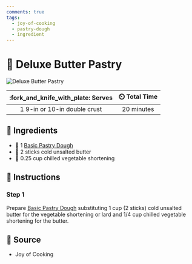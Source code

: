 ```yaml
---
comments: true
tags:
  - joy-of-cooking
  - pastry-dough
  - ingredient 
---
```

# :pie: Deluxe Butter Pastry

![Deluxe Butter Pastry](../../assets/images/deluxe-butter-pastry.jpg)

| :fork_and_knife_with_plate: Serves | :timer_clock: Total Time |
|:----------------------------------:|:-----------------------: |
| 1 9-in or 10-in double crust | 20 minutes |

## :salt: Ingredients

- :pie: 1 [Basic Pastry Dough][1]
- :butter: 2 sticks cold unsalted butter
- :carrot: 0.25 cup chilled vegetable shortening

## :pencil: Instructions

### Step 1

Prepare [Basic Pastry Dough][1] substituting 1 cup (2 sticks) cold unsalted butter for the vegetable shortening or
lard and 1/4 cup chilled vegetable shortening for the butter.

## :link: Source

- Joy of Cooking

[1]: <./basic-pastry.md>
